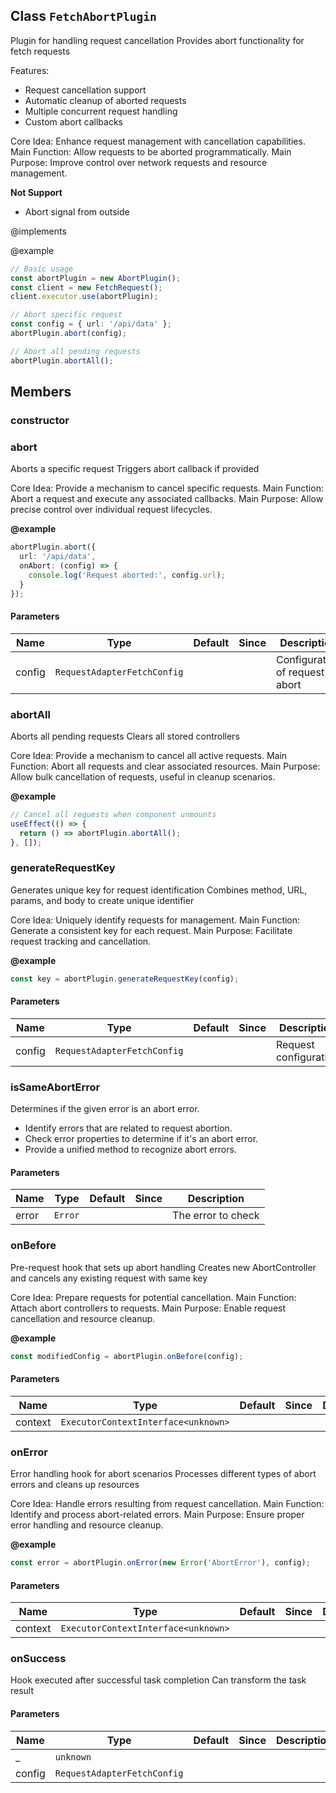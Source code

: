 ## Class `FetchAbortPlugin`
Plugin for handling request cancellation
Provides abort functionality for fetch requests

Features:
- Request cancellation support
- Automatic cleanup of aborted requests
- Multiple concurrent request handling
- Custom abort callbacks

Core Idea: Enhance request management with cancellation capabilities.
Main Function: Allow requests to be aborted programmatically.
Main Purpose: Improve control over network requests and resource management.

**Not Support**
- Abort signal from outside

@implements 


@example 

```typescript
// Basic usage
const abortPlugin = new AbortPlugin();
const client = new FetchRequest();
client.executor.use(abortPlugin);

// Abort specific request
const config = { url: '/api/data' };
abortPlugin.abort(config);

// Abort all pending requests
abortPlugin.abortAll();
```


## Members

### constructor




### abort
Aborts a specific request
Triggers abort callback if provided

Core Idea: Provide a mechanism to cancel specific requests.
Main Function: Abort a request and execute any associated callbacks.
Main Purpose: Allow precise control over individual request lifecycles.

**@example** 

```typescript
abortPlugin.abort({
  url: '/api/data',
  onAbort: (config) => {
    console.log('Request aborted:', config.url);
  }
});
```


#### Parameters
| Name | Type | Default | Since | Description |
|------|------|---------|-------|------------|
|  config  | `RequestAdapterFetchConfig` |  |  | Configuration of request to abort |


### abortAll
Aborts all pending requests
Clears all stored controllers

Core Idea: Provide a mechanism to cancel all active requests.
Main Function: Abort all requests and clear associated resources.
Main Purpose: Allow bulk cancellation of requests, useful in cleanup scenarios.

**@example** 

```typescript
// Cancel all requests when component unmounts
useEffect(() => {
  return () => abortPlugin.abortAll();
}, []);
```




### generateRequestKey
Generates unique key for request identification
Combines method, URL, params, and body to create unique identifier

Core Idea: Uniquely identify requests for management.
Main Function: Generate a consistent key for each request.
Main Purpose: Facilitate request tracking and cancellation.

**@example** 

```typescript
const key = abortPlugin.generateRequestKey(config);
```


#### Parameters
| Name | Type | Default | Since | Description |
|------|------|---------|-------|------------|
|  config  | `RequestAdapterFetchConfig` |  |  | Request configuration |


### isSameAbortError
Determines if the given error is an abort error.

- Identify errors that are related to request abortion.
- Check error properties to determine if it's an abort error.
- Provide a unified method to recognize abort errors.


#### Parameters
| Name | Type | Default | Since | Description |
|------|------|---------|-------|------------|
|  error  | `Error` |  |  | The error to check |


### onBefore
Pre-request hook that sets up abort handling
Creates new AbortController and cancels any existing request with same key

Core Idea: Prepare requests for potential cancellation.
Main Function: Attach abort controllers to requests.
Main Purpose: Enable request cancellation and resource cleanup.

**@example** 

```typescript
const modifiedConfig = abortPlugin.onBefore(config);
```


#### Parameters
| Name | Type | Default | Since | Description |
|------|------|---------|-------|------------|
|  context  | `ExecutorContextInterface<unknown>` |  |  |  |


### onError
Error handling hook for abort scenarios
Processes different types of abort errors and cleans up resources

Core Idea: Handle errors resulting from request cancellation.
Main Function: Identify and process abort-related errors.
Main Purpose: Ensure proper error handling and resource cleanup.

**@example** 

```typescript
const error = abortPlugin.onError(new Error('AbortError'), config);
```


#### Parameters
| Name | Type | Default | Since | Description |
|------|------|---------|-------|------------|
|  context  | `ExecutorContextInterface<unknown>` |  |  |  |


### onSuccess
Hook executed after successful task completion
Can transform the task result


#### Parameters
| Name | Type | Default | Since | Description |
|------|------|---------|-------|------------|
|  _  | `unknown` |  |  |  |
|  config  | `RequestAdapterFetchConfig` |  |  |  |

